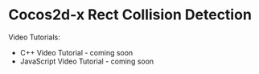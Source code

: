 # Cocos2d-x Rect Collision Detection

Video Tutorials:
<ul>
  <li>
    C++ Video Tutorial - coming soon
  </li>
  
  <li>
    JavaScript Video Tutorial - coming soon
  </li>
</ul>
